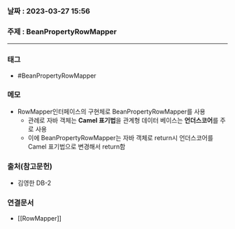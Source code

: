 ### 날짜 : 2023-03-27 15:56
### 주제 : BeanPropertyRowMapper
---
### 태그
* #BeanPropertyRowMapper

### 메모
* RowMapper인터페이스의 구현체로 BeanPropertyRowMapper를 사용 
	* 관례로 자바 객체는 **Camel 표기법**을 관계형 데이터 베이스는 **언더스코어**를 주로 사용
	* 이에 BeanPropertyRowMapper는 자바 객체로 return시 언더스코어를 Camel 표기법으로 변경해서 return함  

### 출처(참고문헌)
-  김영한 DB-2

### 연결문서
- [[RowMapper]]